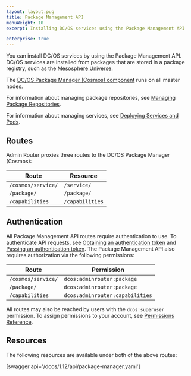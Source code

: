 ```yaml
---
layout: layout.pug
title: Package Management API
menuWeight: 10
excerpt: Installing DC/OS services using the Package Management API

enterprise: true
---
```


You can install DC/OS services by using the Package Management API. DC/OS services are installed from packages that are stored in a package registry, such as the [Mesosphere Universe](/dcos/1.12/overview/concepts/#mesosphere-universe).

The [DC/OS Package Manager (Cosmos) component](/dcos/1.12/overview/architecture/components/#dcos-package-manager) runs on all master nodes.

For information about managing package repositories, see [Managing Package Repositories](/dcos/1.12/administering-clusters/repo/).

For information about managing services, see [Deploying Services and Pods](/dcos/1.12/deploying-services/).


## Routes
Admin Router proxies three routes to the DC/OS Package Manager (Cosmos):

| Route | Resource |
|-------|----------|
| `/cosmos/service/` | `/service/` |
| `/package/` | `/package/` |
| `/capabilities` | `/capabilities` |


## Authentication

All Package Management API routes require authentication to use. To authenticate API requests, see [Obtaining an authentication token](/dcos/1.12/security/ent/iam-api/#obtaining-an-authentication-token) and [Passing an authentication token](/dcos/1.12/security/ent/iam-api/#passing-an-authentication-token). The Package Management API also requires authorization via the following permissions:

| Route | Permission |
|-------|----------|
| `/cosmos/service/` | `dcos:adminrouter:package` |
| `/package/` | `dcos:adminrouter:package` |
| `/capabilities` | `dcos:adminrouter:capabilities` |

All routes may also be reached by users with the `dcos:superuser` permission. To assign permissions to your account, see [Permissions Reference](/dcos/1.12/security/ent/perms-reference/).


## Resources

The following resources are available under both of the above routes:

[swagger api='/dcos/1.12/api/package-manager.yaml']
